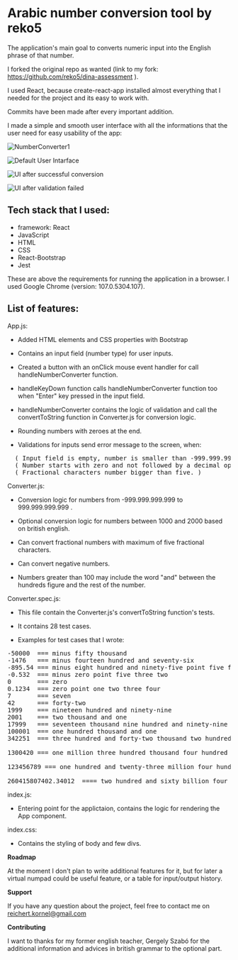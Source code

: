 # Arabic number conversion tool by reko5

The application's main goal to converts numeric input into the English phrase of that number.

I forked the original repo as wanted (link to my fork: https://github.com/reko5/dina-assessment ).

I used React, because create-react-app installed almost everything that I needed for the project and its easy to work with.

Commits have been made after every important addition.

I made a simple and smooth user interface with all the informations that the user need for easy usability of the app:

![NumberConverter1](https://user-images.githubusercontent.com/105787337/204166786-0131c7b4-82b7-4f4b-9d55-e5582f669e55.jpg)

![Default User Intarface](https://github.com/reko5/number-converter-tool/tree/main/public/NumberConverter1.jpg?raw=true)

![UI after successful conversion](https://github.com/reko5/number-converter-tool/tree/main/public/NumberConverter2.jpg?raw=true)

![UI after validation failed](https://github.com/reko5/number-converter-tool/tree/main/public/NumberConverter3.jpg?raw=true)

<h2>Tech stack that I used:</h2>

- framework: React
- JavaScript
- HTML
- CSS
- React-Bootstrap
- Jest

These are above the requirements for running the application in a browser. I used Google Chrome (version: 107.0.5304.107).

<h2>List of features:</h2>

App.js:
- Added HTML elements and CSS properties with Bootstrap

- Contains an input field (number type) for user inputs.

- Created a button with an onClick mouse event handler for call handleNumberConverter function.

- handleKeyDown function calls handleNumberConverter function too when "Enter" key pressed in the input field.

- handleNumberConverter contains the logic of validation and call the convertToString function in Converter.js for conversion logic.

- Rounding numbers with zeroes at the end.

- Validations for inputs send error message to the screen, when:
<pre>
  ( Input field is empty, number is smaller than -999.999.999.999, number is bigger than 999.999.999.999 )
  ( Number starts with zero and not followed by a decimal operator or start with decimal operator. )
  ( Fractional characters number bigger than five. )
</pre>

Converter.js:
- Conversion logic for numbers from -999.999.999.999 to 999.999.999.999 .

- Optional conversion logic for numbers between 1000 and 2000 based on british english.

- Can convert fractional numbers with maximum of five fractional characters.

- Can convert negative numbers.

- Numbers greater than 100 may include the word "and" between the hundreds figure and the rest of the number.

Converter.spec.js:
- This file contain the Converter.js's convertToString function's tests.

- It contains 28 test cases.

- Examples for test cases that I wrote:
<pre>
-50000  === minus fifty thousand
-1476   === minus fourteen hundred and seventy-six
-895.54 === minus eight hundred and ninety-five point five four
-0.532  === minus zero point five three two
0       === zero
0.1234  === zero point one two three four
7       === seven
42      === forty-two
1999    === nineteen hundred and ninety-nine
2001    === two thousand and one
17999   === seventeen thousand nine hundred and ninety-nine
100001  === one hundred thousand and one
342251  === three hundred and forty-two thousand two hundred and fifty-one

1300420 === one million three hundred thousand four hundred and twenty

123456789 === one hundred and twenty-three million four hundred and fifty-six thousand seven hundred and eighty-nine

260415807402.34012  ==== two hundred and sixty billion four hundred and fifteen million eight hundred and seven thousand four hundred and two point three four zero one two
</pre>

index.js:
- Entering point for the applictaion, contains the logic for rendering the App component.

index.css:
- Contains the styling of body and few divs.

**<p>Roadmap</p>**
At the moment I don't plan to write additional features for it, but for later a virtual numpad could be useful feature, or a table for input/output history.

**<p>Support</p>**
If you have any question about the project, feel free to contact me on reichert.kornel@gmail.com

**<p>Contributing</p>**
I want to thanks for my former english teacher, Gergely Szabó for the additional information and advices in british grammar to the optional part.
